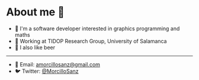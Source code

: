 # About me :rocket:
* :panda_face: I'm a software developer interested in graphics programming and maths
* :hammer: Working at TIDOP Research Group, University of Salamanca
* :beer: I also like beer
----
* :email: Email: amorcillosanz@gmail.com
* :bird: Twitter: [@MorcilloSanz](https://twitter.com/morcillosanz)